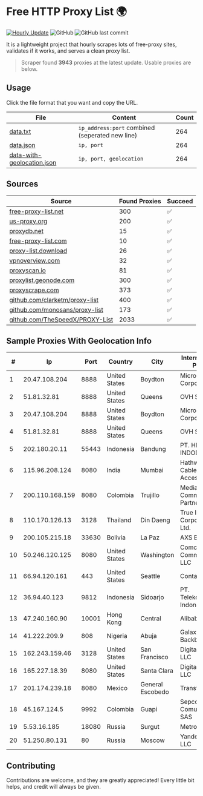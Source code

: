 
# Free HTTP Proxy List 🌍

[![Hourly Update](https://github.com/mertguvencli/http-proxy-list/actions/workflows/main.yml/badge.svg?branch=main)](https://github.com/mertguvencli/http-proxy-list/actions/workflows/main.yml)
![GitHub](https://img.shields.io/github/license/mertguvencli/http-proxy-list)
![GitHub last commit](https://img.shields.io/github/last-commit/mertguvencli/http-proxy-list)

It is a lightweight project that hourly scrapes lots of free-proxy sites, validates if it works, and serves a clean proxy list.


> Scraper found **3943** proxies at the latest update. Usable proxies are below.

## Usage

Click the file format that you want and copy the URL.


|File|Content|Count|
|----|-------|-----|
|[data.txt](https://raw.githubusercontent.com/mertguvencli/http-proxy-list/main/proxy-list/data.txt)|`ip_address:port` combined (seperated new line)|264|
|[data.json](https://raw.githubusercontent.com/mertguvencli/http-proxy-list/main/proxy-list/data.json)|`ip, port`|264|
|[data-with-geolocation.json](https://raw.githubusercontent.com/mertguvencli/http-proxy-list/main/proxy-list/data-with-geolocation.json)|`ip, port, geolocation`|264|

## Sources

|Source|Found Proxies|Succeed|
|------|-------------|-------|
|[free-proxy-list.net](https://free-proxy-list.net)|300|✅|
|[us-proxy.org](https://www.us-proxy.org)|200|✅|
|[proxydb.net](http://proxydb.net)|15|✅|
|[free-proxy-list.com](https://free-proxy-list.com/?page=&port=&type%5B%5D=http&type%5B%5D=https&up_time=0&search=Search)|10|✅|
|[proxy-list.download](https://www.proxy-list.download/HTTP)|26|✅|
|[vpnoverview.com](https://vpnoverview.com/privacy/anonymous-browsing/free-proxy-servers)|32|✅|
|[proxyscan.io](https://www.proxyscan.io)|81|✅|
|[proxylist.geonode.com](https://proxylist.geonode.com/api/proxy-list?limit=300&page=1&sort_by=lastChecked&sort_type=desc&protocols=http,https)|300|✅|
|[proxyscrape.com](https://api.proxyscrape.com/v2/?request=displayproxies&protocol=http&timeout=10000&country=all&ssl=all&anonymity=all)|373|✅|
|[github.com/clarketm/proxy-list](https://raw.githubusercontent.com/clarketm/proxy-list/master/proxy-list-raw.txt)|400|✅|
|[github.com/monosans/proxy-list](https://raw.githubusercontent.com/monosans/proxy-list/main/proxies/http.txt)|173|✅|
|[github.com/TheSpeedX/PROXY-List](https://raw.githubusercontent.com/TheSpeedX/PROXY-List/master/http.txt)|2033|✅|


## Sample Proxies With Geolocation Info

|#|Ip|Port|Country|City|Internet Service Provider|
|-|--|----|-------|----|-------------------------|
|1|20.47.108.204|8888|United States|Boydton|Microsoft Corporation|
|2|51.81.32.81|8888|United States|Queens|OVH SAS|
|3|20.47.108.204|8888|United States|Boydton|Microsoft Corporation|
|4|51.81.32.81|8888|United States|Queens|OVH SAS|
|5|202.180.20.11|55443|Indonesia|Bandung|PT. HIPERNET INDODATA|
|6|115.96.208.124|8080|India|Mumbai|Hathway IP over Cable Internet Access|
|7|200.110.168.159|8080|Colombia|Trujillo|Media Commerce Partners S.A|
|8|110.170.126.13|3128|Thailand|Din Daeng|True Internet Corporation CO. Ltd.|
|9|200.105.215.18|33630|Bolivia|La Paz|AXS Bolivia S. A.|
|10|50.246.120.125|8080|United States|Washington|Comcast Cable Communications, LLC|
|11|66.94.120.161|443|United States|Seattle|Contabo Inc.|
|12|36.94.40.123|9812|Indonesia|Sidoarjo|PT. Telekomunikasi Indonesia|
|13|47.240.160.90|10001|Hong Kong|Central|Alibaba.com LLC|
|14|41.222.209.9|808|Nigeria|Abuja|Galaxy Backbone PLC|
|15|162.243.159.46|3128|United States|San Francisco|DigitalOcean, LLC|
|16|165.227.18.39|8080|United States|Santa Clara|DigitalOcean, LLC|
|17|201.174.239.18|8080|Mexico|General Escobedo|Transtelco Inc|
|18|45.167.124.5|9992|Colombia|Guapi|Sepcom Comunicaciones SAS|
|19|5.53.16.185|18080|Russia|Surgut|Metroset Ltd|
|20|51.250.80.131|80|Russia|Moscow|Yandex.Cloud LLC|



## Contributing

Contributions are welcome, and they are greatly appreciated! Every
little bit helps, and credit will always be given.

